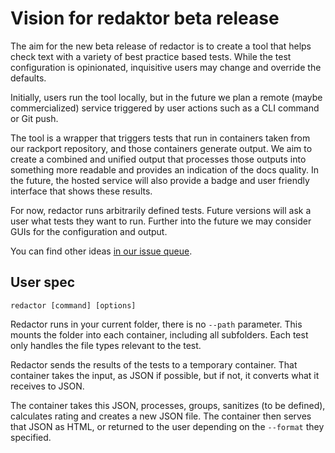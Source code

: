 # Vision for redaktor beta release

The aim for the new beta release of redactor is to create a tool that helps check text with a variety of best practice based tests. While the test configuration is opinionated, inquisitive users may change and override the defaults.

Initially, users run the tool locally, but in the future we plan a remote (maybe commercialized) service triggered by user actions such as a CLI command or Git push.

The tool is a wrapper that triggers tests that run in containers taken from our rackport repository, and those containers generate output. We aim to create a combined and unified output that processes those outputs into something more readable and provides an indication of the docs quality. In the future, the hosted service will also provide a badge and user friendly interface that shows these results.

For now, redactor runs arbitrarily defined tests. Future versions will ask a user what tests they want to run. Further into the future we may consider GUIs for the configuration and output.

You can find other ideas [in our issue queue](https://github.com/testthedocs/redactor/issues).

## User spec

`redactor [command] [options]`

Redactor runs in your current folder, there is no `--path` parameter. This mounts the folder into each container, including all subfolders. Each test only handles the file types relevant to the test.

Redactor sends the results of the tests to a temporary container. That container takes the input, as JSON if possible, but if not, it converts what it receives to JSON.

The container takes this JSON, processes, groups, sanitizes (to be defined), calculates rating and creates a new JSON file. The container then serves that JSON as HTML, or returned to the user depending on the `--format` they specified.

